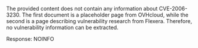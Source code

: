 The provided content does not contain any information about CVE-2006-3230. The first document is a placeholder page from OVHcloud, while the second is a page describing vulnerability research from Flexera. Therefore, no vulnerability information can be extracted.

Response: NOINFO